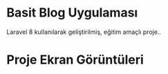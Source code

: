 # Basit Blog Uygulaması

Laravel 8 kullanılarak geliştirilmiş, eğitim amaçlı proje..

# Proje Ekran Görüntüleri 
